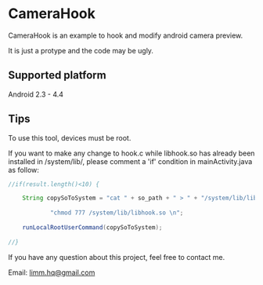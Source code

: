 # CameraHook
CameraHook is an example to hook and modify android camera preview.

It is just a protype and the code  may be ugly.

## Supported platform
Android 2.3 - 4.4

## Tips
To use this tool, devices must be root.

If you want to make any change to hook.c while libhook.so has already been installed in /system/lib/, please comment a 'if' condition in mainActivity.java as follow:
```java
//if(result.length()<10) {

    String copySoToSystem = "cat " + so_path + " > " + "/system/lib/libhook.so \n" +
    
            "chmod 777 /system/lib/libhook.so \n";
            
    runLocalRootUserCommand(copySoToSystem);
    
//}
```
If you have any question about this project, feel free to contact me. 

Email: limm.hq@gmail.com

